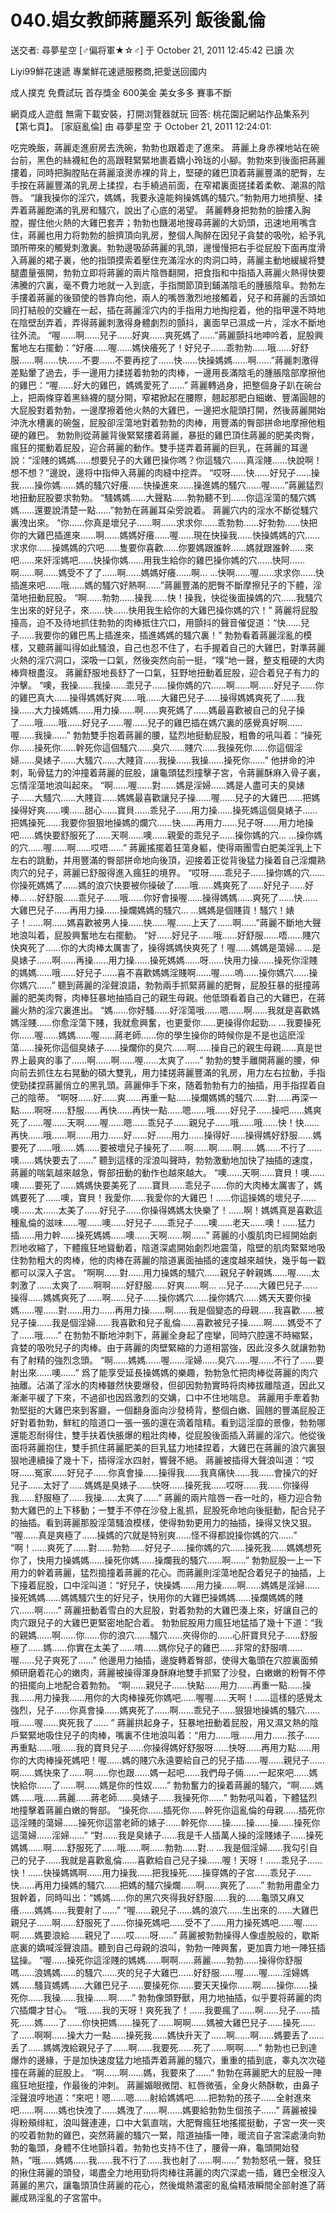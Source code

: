 ﻿# 040.娼女教師蔣麗系列 飯後亂倫

送交者: 尋夢星空 [♂偏将軍★☆♂] 于 October 21, 2011 12:45:42 已讀 次

Liyi99鮮花速遞
專業鮮花速遞服務商,把愛送回國内

成人撲克 免費試玩
首存獎金 600美金 美女多多 賽事不斷

網頁成人遊戲
無需下載安裝，打開浏覽器就玩
回答: 桃花園記網站作品集系列【第七頁】。 [家庭亂倫] 由 尋夢星空 于 October 21, 2011 12:24:01:

吃完晚飯，蔣麗走進廚房去洗碗，勃勃也跟着走了進來。 
蔣麗上身赤裸地站在碗台前，黑色的絲襪紅色的高跟鞋緊緊地裹着嬌小玲珑的小腳。勃勃來到後面把蔣麗摟着，同時把胸膛貼在蔣麗滾燙赤裸的背上，堅硬的雞巴頂着蔣麗豐滿的肥臀，左手按在蔣麗豐滿的乳房上揉捏，右手繞過前面，在窄裙裏面搓揉着柔軟、潮濕的陰唇。 
“讓我操你的淫穴，媽媽，我要永遠能夠操媽媽的騷穴。”勃勃用力地擠壓、揉弄着蔣麗飽滿的乳房和騷穴，說出了心底的渴望。 
蔣麗轉身把勃勃的臉摟入胸膛，握住他火熱的大雞巴套弄；勃勃也饑渴地搜尋蔣麗的大奶頭，迅速地用嘴含住，蔣麗也用力将勃勃的臉擠頂向乳房，整個人陶醉在因兒子貪婪的吸吮，給予乳頭所帶來的觸覺刺激裏。勃勃邊吸舔蔣麗的乳頭，邊慢慢把右手從屁股下面再度滑入蔣麗的裙子裏，他的指頭摸索着壓住充滿淫水的肉洞口時，蔣麗主動地緩緩将雙腿盡量張開，勃勃立即将蔣麗的兩片陰唇翻開，把食指和中指插入蔣麗火熱得快要沸騰的穴裏，毫不費力地就一入到底，手指關節頂到鋪滿陰毛的腫脹陰阜。勃勃左手摟着蔣麗的後頸使的唇靠向他，兩人的嘴唇激烈地接觸着，兒子和蔣麗的舌頭如同打結般的交纏在一起，插在蔣麗淫穴内的手指用力地掏挖着，他的指甲還不時地在陰壁刮弄着，弄得蔣麗刺激得身體劇烈的顫抖，裏面早已濕成一片，淫水不斷地往外流。 
“喔……啊……兒子……好爽……爽死媽了……”蔣麗顫抖地呻吟着，屁股興奮地左右擺動：“好癢……喔……媽快癢死了！好兒子……乖勃勃……哦……好舒服……啊……快……不要……不要再挖了……快……快操媽媽……啊……”蔣麗刺激得差點暈了過去，手一邊用力揉搓着勃勃的肉棒，一邊用長滿陰毛的腫脹陰部摩擦他的雞巴：“喔……好大的雞巴，媽媽愛死了……” 
蔣麗轉過身，把整個身子趴在碗台上，把兩條穿着黑絲襪的腿分開，窄裙掀起在腰際，翹起那肥白細嫩、豐滿圓翹的大屁股對着勃勃，一邊摩擦着他火熱的大雞巴，一邊把水龍頭打開，然後蔣麗開始沖洗水槽裏的碗盤，屁股卻淫蕩地對着勃勃的肉棒，用豐滿的臀部拼命地摩擦他粗硬的雞巴。 
勃勃則從蔣麗背後緊緊摟着蔣麗，暴挺的雞巴頂住蔣麗的肥美肉臀，瘋狂的擺動着屁股，迎合蔣麗的動作。雙手搓弄着蔣麗的巨乳，在蔣麗的耳邊說：“淫賤的媽媽……想要兒子的大雞巴操你嗎？你這騷穴……真淫賤……快說啊！想不想？”邊說，邊将中指伸入蔣麗的肉縫中挖弄。 
“哎呀……快……好兒子……操我……操你媽……媽的騷穴好癢……快操進來……操進媽的騷穴……喔……”蔣麗猛烈地扭動屁股要求勃勃。 
“騷媽媽……大聲點……勃勃聽不到……你這淫蕩的騷穴媽媽……還要說清楚一點……”勃勃在蔣麗耳朵旁說着。 
蔣麗穴内的淫水不斷從騷穴裏洩出來。 “你……你真是壞兒子……啊……求求你……乖勃勃……好勃勃……快把你的大雞巴插進來……啊……媽媽好癢……喔……現在快操我……快操媽媽的穴……求求你……操媽媽的穴吧……隻要你喜歡……你要媽跟誰幹……媽就跟誰幹……來吧……來奸淫媽吧……快操你媽……用我生給你的雞巴操你媽的穴……快阿……啊……啊……媽受不了了……啊……媽媽好癢……啊… …快啊……喔……求求你……快插進來吧……哦……媽的騷穴好熱啊……”蔣麗豐滿的肥臀不斷摩擦兒子的下體，淫蕩地扭動屁股。 “啊……勃勃……操我……快！操我，快從後面操媽的穴……我騷穴生出來的好兒子，來……快……快用我生給你的大雞巴操你媽的穴！” 
蔣麗将屁股擡高，迫不及待地抓住勃勃的肉棒抵住穴口，用顫抖的聲音催促道：“快……兒子……我要你的雞巴馬上插進來，插進媽媽的騷穴裏！” 
勃勃看着蔣麗淫亂的模樣，又聽蔣麗叫得如此騷浪，自己也忍不住了，右手握着自己的大雞巴，對準蔣麗火熱的淫穴洞口，深吸一口氣，然後突然向前一挺，“噗”地一聲，整支粗硬的大肉棒齊根盡沒。 
蔣麗舒服地長舒了一口氣，狂野地扭動着屁股，迎合着兒子有力的沖擊。 “噢，我操……我操……乖兒子……操你媽的穴……啊……啊……好兒子……你的雞巴真大……操得媽媽好爽……哦……大雞巴兒子……操得媽媽爽死了……我操……大力操媽媽……用力操……啊……爽死媽了……媽最喜歡被自己的兒子操了……哦……哦……好兒子……喔……兒子的雞巴插在媽穴裏的感覺真好啊……喔……我操……” 
勃勃雙手抱着蔣麗的腰，猛烈地挺動屁股，粗魯的吼叫着：“操死你……操死你……幹死你這個騷穴……臭穴……賤穴……我操死你……你這個淫婦……臭婊子……大騷穴……大賤貨……我操……我操……操死你……” 
他拼命的沖刺，恥骨猛力的沖撞着蔣麗的屁股，讓龜頭猛烈撞擊子宮，令蔣麗酥麻入骨子裏，忘情淫蕩地浪叫起來。 
“啊……喔……對……媽是淫婦……媽是人盡可夫的臭婊子……大騷穴……大賤貨……媽媽最喜歡讓兒子操……喔……兒子的大雞巴……把媽操得好爽……噢……甜心……寶貝……乖兒子……用力操……操死媽這個臭婊子……把媽操死……我要你狠狠地操媽的爛穴……快……再用力……兒子呀……用力地操吧……媽快要舒服死了……天啊……噢……親愛的乖兒子……操你媽的穴… …操你媽的穴……喔……啊……哎唔……” 
蔣麗搖擺着狂蕩身軀，使得兩團雪白肥美淫乳上下左右的跳動，并用豐滿的臀部拼命地向後頂，迎接着正從背後猛力操着自己淫爛熟肉穴的兒子，蔣麗已舒服得進入瘋狂的境界。 
“哎呀……乖兒子……操你媽的穴……你操死媽媽了……媽的浪穴快要被你操破了……哦……媽爽死了……好兒子……好棒… …好舒服……乖兒子……哦……你好會操喔……操得媽媽……爽死了……快……大雞巴兒子……再用力操……操爛媽媽的騷穴… …媽媽是個賤貨！騷穴！婊子！……啊……媽喜歡被男人操……快……喔……上天了……啊……”蔣麗不斷地大聲地浪叫着，屁股興奮地左右擺動。 “好……好兒子……哦……好舒服……唔……賤穴快爽死了……你的大肉棒太厲害了，操得媽媽快爽死了！喔……媽媽是蕩婦… …是臭婊子……啊……再操……用力操……操死媽媽……呀……快用力操……操死你淫賤的媽媽……哦……好兒子……喜不喜歡媽媽淫賤啊……喔……嗚……操你媽穴……操你媽穴……” 
聽到蔣麗的淫聲浪語，勃勃兩手抓緊蔣麗的肥臀，屁股狂暴的挺撞蔣麗的肥美肉臀，肉棒狂暴地抽插自己的親生母親。他低頭看着自己的大雞巴，在蔣麗火熱的淫穴裏進出。 
“媽……你好騷……好淫蕩哦……嗯……啊……我就是喜歡媽媽淫賤……你愈淫蕩下賤，我就愈興奮，也更愛你……更操得你起勁… …我要操死你……喔……媽媽……喔……蔣老師……你的學生操你的時候你是不是也這麽淫蕩……操死你這個臭婊子……操爛你的臭穴……啊……操自己的親生母親……真是世界上最爽的事了……啊……啊……喔……太爽了……” 
勃勃的雙手離開蔣麗的腰，伸向前去抓住左右晃動的碩大雙乳，用力揉搓蔣麗豐滿的乳房，用力左右拉動，手指使勁揉捏蔣麗俏立的黑乳頭。蔣麗伸手下來，随着勃勃有力的抽插，用手指捏着自己的陰蒂。 
“啊呀……好……爽……再重一點……操爛媽媽的騷穴……對……再深一點……啊呀……舒服……再快……再快一點……嗯……哦……好兒子……操吧……媽爽死了……喔……天啊……喔……嗯……乖兒子……親兒子……哦……哦……快！快……再快……哦……啊……用力……好……好……用力……操得好……操得媽好舒服……媽要死了……哦……媽……要被壞兒子操死了……啊……啊……啊……媽……不行了……噢……媽快要去了……” 
聽到這樣的淫浪叫聲時，勃勃激動地加快了抽插的速度，蔣麗的喘氣越來越急，臀部扭動的動作也越來越大。 
“噢……天啊……寶貝！噢……噢……要死了……媽媽快要美死了……寶貝……乖兒子……你的大肉棒太厲害了，媽媽要死了……噢，寶貝！我愛你……我愛你的大雞巴！……你這操媽的壞兒子……噢……太……太美了……好兒子……你操得媽媽太快樂了！……啊！媽媽真是喜歡這種亂倫的滋味……喔……噢……好兒子……乖兒子……噢……老天……噢！……猛力插……用力幹……操死媽媽……噢……天啊……啊……” 
蔣麗的小腹肌肉已經開始劇烈地收縮了，下體瘋狂地聳動着，陰道深處開始劇烈地震蕩，陰壁的肌肉緊緊地吸住勃勃粗大的肉棒，他的肉棒在蔣麗的陰道裏面抽插的速度越來越快，幾乎每一戳都可以深入子宮。 
“啊啊……對……用力操媽的騷穴……親兒子幹親媽……喔……太刺激了……太爽了……啊啊……好舒服……好爽……啊… …兒子……大雞巴兒子……操得……媽媽爽死了……啊……兒子……操你媽穴……操你媽穴……媽天天要你操媽……喔……對……用力……再用力操……啊……我是個變态的母親……我喜歡……被兒子操……我是個淫婦……我喜歡和兒子亂倫……喜歡被兒子操……啊……媽受不了了……哦……” 
在勃勃不斷地沖刺下，蔣麗全身起了痙攣，同時穴腔還不時縮緊，貪婪的吸吮兒子的肉棒。由于蔣麗的肉壁緊縮的力道相當強，因此沒多久就讓勃勃有了射精的強烈念頭。 
“啊……媽媽……喔……淫婦……臭穴……喔……不行了……要射出來……噢……” 
爲了能享受延長操媽媽的樂趣，勃勃急忙把肉棒從蔣麗的肉穴抽離。沾滿了淫水的肉棒雖然快要爆發，但卻因勃勃實時将肉棒拔離陰道，因此又漸漸平緩了下來，不過卻也因爲激烈的交媾，口中不住地喘息。 
蔣麗用手牽着勃勃堅挺的大雞巴來到客廳，一個翻身面向沙發椅背，整個白嫩、圓翹的豐滿屁股正好對着勃勃，鮮紅的陰道口一張一張的還在滴着陰精。看到這淫靡的景像，勃勃哪還能忍耐得住，雙手扶着快脹爆的粗壯肉棒，從屁股後面插入蔣麗的淫穴。他從後面将蔣麗抱住，雙手抓住蔣麗肥美的巨乳猛力地揉捏着，大雞巴在蔣麗的浪穴裏狠狠地連續操了幾十下，插得淫水四射，響聲不絕。 
蔣麗被插得大聲浪叫道：“哎呀……冤家……好兒子……你真會操……操得我……我真痛快……我……會操穴的好兒子……太好了……媽媽是臭婊子……快呀……操死我……哎呀……我……你操得我……舒服極了……我操……太爽了……” 
蔣麗的兩片陰唇一吞一吐的，極力迎合勃勃大雞巴的上下移動；一雙手不停在沙發上亂抓，屁股死命地向後挺動，配合兒子的抽插。看到蔣麗那股淫蕩騷浪模樣，使得勃勃更用力的抽插，操得又快又狠。 
“喔……真是爽極了……操媽的穴就是特别爽……怪不得都說操你媽的穴……” 
“啊！……爽死了……對……勃勃……好兒子……操你媽的穴……操死我……媽媽想死你了，快用力操媽媽……操死你媽……操爛我的騷穴……啊……” 
勃勃屁股一上一下用力的幹着蔣麗，猛烈搗撞着蔣麗的花心。而蔣麗則淫蕩地配合着兒子的抽插，上下擡着屁股，口中淫叫道：“好兒子，快操媽……用力操……啊……媽媽是淫婦……操死媽媽……媽媽騷穴生的好兒子，快用你的大雞巴操媽媽……操爛媽媽的賤穴……啊……” 
蔣麗扭動着雪白的大屁股，對着勃勃的大雞巴湊上來，好讓自己的肉穴跟兒子的大雞巴更緊密地配合着。 
勃勃屁股用力瘋狂地猛插了幾十下道：“我的親媽……啊……你……你的浪穴……騷穴……夾得你的……心肝寶貝兒子……舒服極了……媽……你實在太美了……唷……媽你兒子的雞巴……非常的舒服唷……喔……兒子爽死了……” 
他邊用力抽插，邊旋轉着臀部，使得大龜頭在穴腔裏面頻頻研磨着花心的嫩肉，蔣麗被操得渾身酥麻地雙手抓緊了沙發，白嫩嫩的粉臀不停的扭擺向上地配合着勃勃。 
“啊……親兒子……快點……用力……再重一點……操我……用力操我……用你的大肉棒操死你媽吧……喔喔……天啊！……這樣的感覺太強烈，兒子……你真會操……媽爽死了……啊……乖兒子……狠狠地操媽的騷穴……哦……喔……爽死我了…… ” 
蔣麗拱起身子，狂暴地扭動着屁股，用又濕又熱的陰戶緊緊地吸住兒子的肉棒，嘴裏不住地浪叫着：“用力……哦……用力……孩子……再重點……哦……我的寶貝兒子……你操得媽好舒服呀……快呀……再用力點……用你的大肉棒操死媽吧！喔……媽的賤穴永遠要給自己的兒子插……喔……親兒子……啊……媽快來了……啊……你也跟……媽一起吧……我們母子倆……一起來吧……媽快給你……了……啊……媽是你的性奴……” 
勃勃奮力的操着蔣麗的騷穴，“啊……媽媽……哦……蔣麗……蔣老師……臭婊子……我操死你……” 
勃勃吼叫着，下體猛烈地撞擊着蔣麗白嫩的臀部。 “操死你……插死你……幹死你這亂倫的母親……插死你這淫賤的蕩婦……操死你這當老師的婊子……幹死你……操……操……操……操死你這蕩婦……淫婦……” 
“對……我是臭婊子……我是千人插萬人操的淫賤婊子……操死媽媽……啊……舒服死了……哦……啊……勃勃……對… …我是個淫婦……我勾引自己的兒子……我就是喜歡亂倫……喜歡給自己兒子操……喔！天呀！……乖兒子……快！……快操媽媽啊……用力操我……把我操死……操穿媽的子宮……乖兒子……快……再用力操媽的騷穴……把媽的騷穴操爛……啊……爽死了……” 
勃勃用盡全力狠幹着，同時叫出：“媽媽……你的黑穴夾得我好舒服……我的……龜頭又麻又癢……媽媽……我要射了……” 
“喔……親兒子……媽的浪穴……生出來的……大雞巴親兒子……啊……舒服死了……你操死媽吧……受不了……用力操死媽吧……喔……啊……媽要浪給……親兒了……哎……呀……” 
蔣麗被勃勃操得人像虛脫般的，歇斯底裏的嬌喊淫聲浪語。聽到自己母親的浪叫，勃勃一陣興奮，更加賣力地一陣狂插猛操。 
“喔……操死你這淫賤的媽媽……啊啊……蔣麗……勃勃……操得你舒服嗎……浪媽媽……的騷穴……夾的兒子大雞巴……好舒服……喔……喔……淫婦媽媽……騷貨媽媽……大雞巴兒子……要操死你……要天天操你……啊……操你……操死你……我操……我操……啊……” 
勃勃像頭野獸，用力地抽插，似乎要将蔣麗的肉穴插爛才甘心。 
“哦……我的天呀！爽死我了！……我要瘋了……啊……兒子……插死……媽……了……你快把媽……操死了……啊啊……媽被大雞巴兒子……操死……了……啊啊……操大力一點……操死我……媽快升天了……啊……啊……媽要丢了……丢了……媽媽洩給親兒子了……啊……我要死……死了……啊啊……” 
勃勃也已到達爆炸的邊緣，于是加快速度猛力地插弄着蔣麗的騷穴，重重的插到底，睾丸次次碰撞在蔣麗的屁股上。 
“啊……啊……媽，我要來了……” 
勃勃在蔣麗肥大的屁股一陣瘋狂地挺撞，作最後的沖刺。 
蔣麗媚眼微閉、紅唇微張，全身火熱酥軟，由鼻子淫聲浪哼地道：“來吧！嗯……嗯……射給媽媽吧……把勃勃的孩子……全射進來吧……啊……媽也快洩了……媽洩了……啊……媽要給勃勃生個孩子……” 
蔣麗被操得粉頰绯紅，浪叫聲連連，口中大氣直喘，大肥臀瘋狂地搖擺挺動，子宮一夾一夾的咬着勃勃的雞巴，突然蔣麗的騷穴一緊，陰道抽搐一陣，暖流自子宮深處湧向勃勃的龜頭，身體不住地顫抖着。勃勃也支持不住了，腰骨一麻，龜頭開始發熱，“哦……媽媽……我……我不行了……我也射了……啊……” 
勃勃怒吼一聲，發狂的揪住蔣麗的頭發，竭盡全力地用勁将肉棒往蔣麗的肉穴深處一插，雞巴全根沒入蔣麗的黑穴，讓龜頭頂住蔣麗的花心，然後熾熱濃密的亂倫精液瞬間全部射進了蔣麗成熟淫亂的子宮當中。